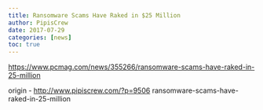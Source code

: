 ```yaml
---
title: Ransomware Scams Have Raked in $25 Million
author: PipisCrew
date: 2017-07-29
categories: [news]
toc: true
---
```


https://www.pcmag.com/news/355266/ransomware-scams-have-raked-in-25-million

origin - http://www.pipiscrew.com/?p=9506 ransomware-scams-have-raked-in-25-million